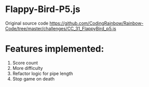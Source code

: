 # Flappy-Bird-P5.js

Original source code https://github.com/CodingRainbow/Rainbow-Code/tree/master/challenges/CC_31_FlappyBird_p5.js

# Features implemented:
1. Score count
2. More difficulty
3. Refactor logic for pipe length
4. Stop game on death
